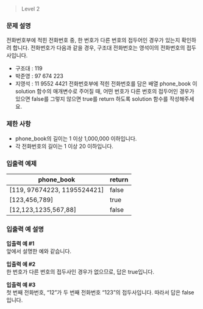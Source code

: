 > Level 2

### 문제 설명
전화번호부에 적힌 전화번호 중, 한 번호가 다른 번호의 접두어인 경우가 있는지 확인하려 합니다.
전화번호가 다음과 같을 경우, 구조대 전화번호는 영석이의 전화번호의 접두사입니다.

- 구조대 : 119
- 박준영 : 97 674 223
- 지영석 : 11 9552 4421
전화번호부에 적힌 전화번호를 담은 배열 phone_book 이 solution 함수의 매개변수로 주어질 때, 어떤 번호가 다른 번호의 접두어인 경우가 있으면 false를 그렇지 않으면 true를 return 하도록 solution 함수를 작성해주세요.

### 제한 사항
- phone_book의 길이는 1 이상 1,000,000 이하입니다.
- 각 전화번호의 길이는 1 이상 20 이하입니다.

### 입출력 예제
|phone_book |return |
|---|---|
|[119, 97674223, 1195524421] | false|
|[123,456,789] | true|
|[12,123,1235,567,88] | false|

### 입출력 예 설명
**입출력 예 #1**  
앞에서 설명한 예와 같습니다.

**입출력 예 #2**  
한 번호가 다른 번호의 접두사인 경우가 없으므로, 답은 true입니다.

**입출력 예 #3**  
첫 번째 전화번호, “12”가 두 번째 전화번호 “123”의 접두사입니다. 따라서 답은 false입니다.

